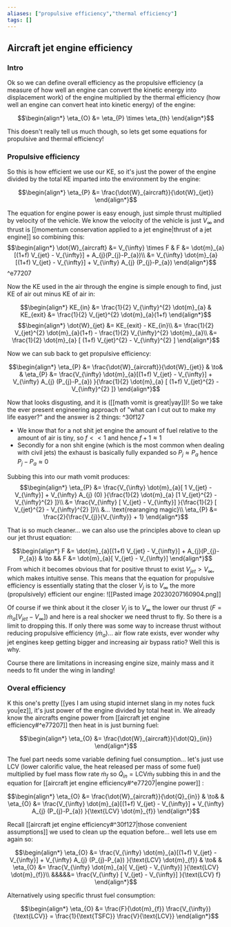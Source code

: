 ```yaml
---
aliases: ["propulsive efficiency","thermal efficiency"]
tags: []
---
```


## Aircraft jet engine efficiency

### Intro

Ok so we can define overall efficiency as the propulsive efficiency (a measure of how well an engine can convert the kinetic energy into displacement work) of the engine multiplied by the thermal efficiency (how well an engine can convert heat into kinetic energy) of the engine:

$$\begin{align*}
\eta_{O} &= \eta_{P} \times \eta_{th}
\end{align*}$$

This doesn't really tell us much though, so lets get some equations for propulsive and thermal efficiency!

### Propulsive efficiency

So this is how efficient we use our KE, so it's just the power of the engine divided by the total KE imparted into the environment by the engine:

$$\begin{align*}
\eta_{P} &= \frac{\dot{W}_{aircraft}}{\dot{W}_{jet}}
\end{align*}$$

The equation for engine power is easy enough, just simple thrust multiplied by velocity of the vehicle. We know the velocity of the vehicle is just $V_{\infty}$ and thrust is [[momentum conservation applied to a jet engine|thrust of a jet engine]] so combining this: 
$$\begin{align*}
\dot{W}_{aircraft} &= V_{\infty} \times F & F  &= \dot{m}_{a}[(1+f) V_{jet} - V_{\infty}] + A_{j}(P_{j}-P_{a})\\
&= V_{\infty} \dot{m}_{a}[(1+f) V_{jet} - V_{\infty}] + V_{\infty} A_{j} (P_{j}-P_{a}) 
\end{align*}$$ 
^e77207

Now the KE used in the air through the engine is simple enough to find, just KE of air out minus KE of air in:

$$\begin{align*}
KE_{in} &= \frac{1}{2} V_{\infty}^{2} \dot{m}_{a} & KE_{exit} &= \frac{1}{2} V_{jet}^{2} \dot{m}_{a}(1+f)
\end{align*}$$
$$\begin{align*}
\dot{W}_{jet} &= KE_{exit} - KE_{in}\\
&=  \frac{1}{2} V_{jet}^{2} \dot{m}_{a}(1+f) - \frac{1}{2} V_{\infty}^{2} \dot{m}_{a}\\
&= \frac{1}{2} \dot{m}_{a} [ (1+f) V_{jet}^{2} - V_{\infty}^{2} ]
\end{align*}$$



Now we can sub back to get propulsive efficiency:

$$\begin{align*}
\eta_{P} &= \frac{\dot{W}_{aircraft}}{\dot{W}_{jet}} & \to& & \eta_{P} &= \frac{V_{\infty} \dot{m}_{a}[(1+f) V_{jet} - V_{\infty}] + V_{\infty} A_{j} (P_{j}-P_{a}) }{\frac{1}{2} \dot{m}_{a} [ (1+f) V_{jet}^{2} - V_{\infty}^{2} ]} 
\end{align*}$$

Now that looks disgusting, and it is ([[math vomit is great|yay]])! So we take the ever present engineering approach of "what can I cut out to make my life easyer?" and the answer is 2 things: ^30f127
- We know that for a not shit jet engine the amount of fuel relative to the amount of air is tiny, so $f<<1$ and hence $f+1\approx1$
- Secondly for a non shit engine (which is the most common when dealing with civil jets) the exhaust is basically fully expanded so $P_{j}\approx P_{a}$ hence $P_{j}-P_{a}\approx0$

Subbing this into our math vomit produces:
$$\begin{align*}
\eta_{P} &= \frac{V_{\infty} \dot{m}_{a}[ 1 V_{jet} - V_{\infty}] + V_{\infty} A_{j} (0) }{\frac{1}{2} \dot{m}_{a} [1 V_{jet}^{2} - V_{\infty}^{2} ]}\\
&=  \frac{V_{\infty} [ V_{jet} - V_{\infty}]  }{\frac{1}{2} [ V_{jet}^{2} - V_{\infty}^{2} ]}\\
&... \text{rearanging magic}\\
\eta_{P} &= \frac{2}{\frac{V_{j}}{V_{\infty}} + 1}
\end{align*}$$

That is so much cleaner... we can also use the principles above to clean up our jet thrust equation:

$$\begin{align*}
F  &= \dot{m}_{a}[(1+f) V_{jet} - V_{\infty}] + A_{j}(P_{j}-P_{a}) & \to && F  &= \dot{m}_{a}[ V_{jet} - V_{\infty}]  
\end{align*}$$
From which it becomes obvious that for positive thrust to exist $V_{jet}>V_{\infty}$, which makes intuitive sense. This means that the equation for propulsive efficiency is essentially stating that the closer $V_{j}$ is to $V_\infty$ the more (propulsively) efficient our engine:
![[Pasted image 20230207160904.png]]

Of course if we think about it the closer $V_j$ is to $V_{\infty}$ the lower our thrust ($F  = \dot{m}_{a}[ V_{jet} - V_{\infty}]$)   and here is a real shocker we need thrust to fly. So there is a limit to dropping this. If only there was some way to increase thrust without reducing propulsive efficiency ($\dot{m}_{a}$)... air flow rate exists, ever wonder why jet engines keep getting bigger and increasing air bypass ratio? Well this is why.

Course there are limitations in increasing engine size, mainly mass and it needs to fit under the wing in landing!

### Overal efficiency

K this one's pretty [[yes I am using stupid internet slang in my notes fuck you|ez]], it's just power of the engine divided by total heat in. We already know the aircrafts engine power from [[aircraft jet engine efficiency#^e77207]] then heat in is just burning fuel:

$$\begin{align*}
\eta_{O} &= \frac{\dot{W}_{aircraft}}{\dot{Q}_{in}}
\end{align*}$$

The fuel part needs some variable defining fuel consumption... let's just use LCV (lower calorific value, the heat released per mass of some fuel) multiplied by fuel mass flow rate $\dot{m}_{f}$ so $\dot{Q}_{in} = \text{LCV} \dot{m}_{f}$ subbing this in and the equation for [[aircraft jet engine efficiency#^e77207|engine power]] :

$$\begin{align*}
\eta_{O} &= \frac{\dot{W}_{aircraft}}{\dot{Q}_{in}} & \to& & \eta_{O} &= \frac{V_{\infty} \dot{m}_{a}[(1+f) V_{jet} - V_{\infty}] + V_{\infty} A_{j} (P_{j}-P_{a}) }{\text{LCV} \dot{m}_{f}}
\end{align*}$$

Recall [[aircraft jet engine efficiency#^30f127|those convenient assumptions]] we used to clean up the  equation before... well lets use em again so:

$$\begin{align*}
\eta_{O} &= \frac{V_{\infty} \dot{m}_{a}[(1+f) V_{jet} - V_{\infty}] + V_{\infty} A_{j} (P_{j}-P_{a}) }{\text{LCV} \dot{m}_{f}} & \to& & \eta_{O} &= \frac{V_{\infty} \dot{m}_{a}[ V_{jet} - V_{\infty}]  }{\text{LCV} \dot{m}_{f}}\\
&&&&&= \frac{V_{\infty}  [ V_{jet} - V_{\infty}]  }{\text{LCV} f}
\end{align*}$$

Alternatively using specific thrust fuel consumption:

$$\begin{align*}
\eta_{O} &= \frac{F}{\dot{m}_{f}} \frac{V_{\infty}}{\text{LCV}} = \frac{1}{\text{TSFC}} \frac{V}{\text{LCV}}
\end{align*}$$

